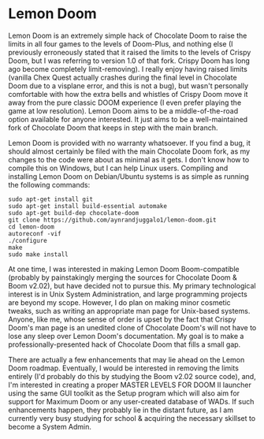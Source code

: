 # Lemon Doom

Lemon Doom is an extremely simple hack of Chocolate Doom to raise the limits in all four games to the levels of Doom-Plus, and nothing else (I previously erroneously stated that it raised the limits to the levels of Crispy Doom, but I was referring to version 1.0 of that fork. Crispy Doom has long ago become completely limit-removing). I really enjoy having raised limits (vanilla Chex Quest actually crashes during the final level in Chocolate Doom due to a visplane error, and this is not a bug), but wasn't personally comfortable with how the extra bells and whistles of Crispy Doom move it away from the pure classic DOOM experience (I even prefer playing the game at low resolution). Lemon Doom aims to be a middle-of-the-road option available for anyone interested. It just aims to be a well-maintained fork of Chocolate Doom that keeps in step with the main branch.

Lemon Doom is provided with no warranty whatsoever. If you find a bug, it should almost certainly be filed with the main Chocolate Doom fork, as my changes to the code were about as minimal as it gets. I don't know how to compile this on Windows, but I can help Linux users. Compiling and installing Lemon Doom on Debian/Ubuntu systems is as simple as running the following commands:

```
sudo apt-get install git
sudo apt-get install build-essential automake
sudo apt-get build-dep chocolate-doom
git clone https://github.com/aynrandjuggalo1/lemon-doom.git
cd lemon-doom
autoreconf -vif
./configure
make
sudo make install
```

At one time, I was interested in making Lemon Doom Boom-compatible (probably by painstakingly merging the sources for Chocolate Doom & Boom v2.02), but have decided not to pursue this. My primary technological interest is in Unix System Administration, and large programming projects are beyond my scope. However, I do plan on making minor cosmetic tweaks, such as writing an appropriate man page for Unix-based systems. Anyone, like me, whose sense of order is upset by the fact that Crispy Doom's man page is an unedited clone of Chocolate Doom's will not have to lose any sleep over Lemon Doom's documentation. My goal is to make a professionally-presented hack of Chocolate Doom that fills a small gap.

There are actually a few enhancements that may lie ahead on the Lemon Doom roadmap. Eventually, I would be interested in removing the limits entirely (I'd probably do this by studying the Boom v2.02 source code), and, I'm interested in creating a proper MASTER LEVELS FOR DOOM II launcher using the same GUI toolkit as the Setup program which will also aim for support for Maximum Doom or any user-created database of WADs. If such enhancements happen, they probably lie in the distant future, as I am currently very busy studying for school & acquiring the necessary skillset to become a System Admin.
